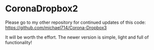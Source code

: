 CoronaDropbox2
==============

Please go to my other repository for continued updates of this code:
https://github.com/michael714/Corona-Dropbox3

It will be worth the effort.  The newer version is simple, light and full of functionality!
